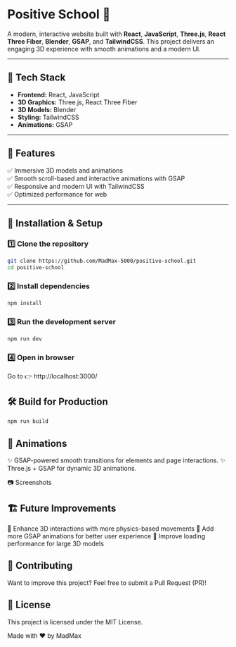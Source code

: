 # Positive School 🌟  

A modern, interactive website built with **React**, **JavaScript**, **Three.js**, **React Three Fiber**, **Blender**, **GSAP**, and **TailwindCSS**. This project delivers an engaging 3D experience with smooth animations and a modern UI.  

---

## 🚀 Tech Stack  

- **Frontend:** React, JavaScript  
- **3D Graphics:** Three.js, React Three Fiber  
- **3D Models:** Blender  
- **Styling:** TailwindCSS  
- **Animations:** GSAP 

---

## 🎨 Features  

✅ Immersive 3D models and animations  
✅ Smooth scroll-based and interactive animations with GSAP  
✅ Responsive and modern UI with TailwindCSS  
✅ Optimized performance for web  

---

## 📂 Installation & Setup  

### 1️⃣ Clone the repository  
```sh
git clone https://github.com/MadMax-5000/positive-school.git
cd positive-school
```

### 2️⃣ Install dependencies
```sh
npm install
```

### 3️⃣ Run the development server
```sh
npm run dev
```
### 4️⃣ Open in browser
Go to 👉 http://localhost:3000/

## 🛠️ Build for Production
```sh
npm run build
```
## 🎥 Animations
✨ GSAP-powered smooth transitions for elements and page interactions.
✨ Three.js + GSAP for dynamic 3D animations.

📷 Screenshots

## 🏗️ Future Improvements
🔹 Enhance 3D interactions with more physics-based movements
🔹 Add more GSAP animations for better user experience
🔹 Improve loading performance for large 3D models

## 🙌 Contributing
Want to improve this project? Feel free to submit a Pull Request (PR)!

## 📄 License
This project is licensed under the MIT License.

Made with ❤️ by MadMax
